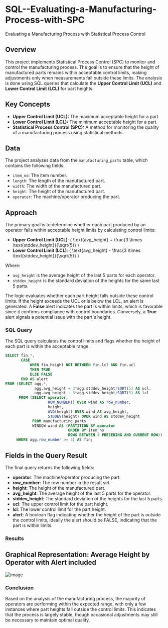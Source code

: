 # SQL--Evaluating-a-Manufacturing-Process-with-SPC
Evaluating a Manufacturing Process with Statistical Process Control

## Overview

This project implements Statistical Process Control (SPC) to monitor and control the manufacturing process. The goal is to ensure that the height of manufactured parts remains within acceptable control limits, making adjustments only when measurements fall outside these limits. The analysis is done using SQL queries that calculate the **Upper Control Limit (UCL)** and **Lower Control Limit (LCL)** for part heights.

## Key Concepts

- **Upper Control Limit (UCL):** The maximum acceptable height for a part.
- **Lower Control Limit (LCL):** The minimum acceptable height for a part.
- **Statistical Process Control (SPC):** A method for monitoring the quality of a manufacturing process using statistical methods.

## Data

The project analyzes data from the `manufacturing_parts` table, which contains the following fields:

- `item_no`: The item number.
- `length`: The length of the manufactured part.
- `width`: The width of the manufactured part.
- `height`: The height of the manufactured part.
- `operator`: The machine/operator producing the part.

## Approach

The primary goal is to determine whether each part produced by an operator falls within acceptable height limits by calculating control limits:

- **Upper Control Limit (UCL)**: \( \text{avg\_height} + \frac{3 \times \text{stddev\_height}}{\sqrt{5}} \)  
- **Lower Control Limit (LCL)**: \( \text{avg\_height} - \frac{3 \times \text{stddev\_height}}{\sqrt{5}} \)  

Where:  
- `avg_height` is the average height of the last 5 parts for each operator.  
- `stddev_height` is the standard deviation of the heights for the same last 5 parts.  

The logic evaluates whether each part height falls outside these control limits. If the height exceeds the UCL or is below the LCL, an alert is generated. A **False** alert indicates the part is within limits, which is favorable since it confirms compliance with control boundaries. Conversely, a **True** alert signals a potential issue with the part's height.


### SQL Query 

The SQL query calculates the control limits and flags whether the height of each part is within the acceptable range:

```sql
SELECT fin.*,
       CASE
           WHEN fin.height NOT BETWEEN fin.lcl AND fin.ucl
           THEN TRUE
           ELSE FALSE
       END AS alert
FROM (SELECT agg.*,
             agg.avg_height + 3*agg.stddev_height/SQRT(5) AS ucl,
             agg.avg_height - 3*agg.stddev_height/SQRT(5) AS lcl
      FROM (SELECT operator,
                   ROW_NUMBER() OVER wind AS row_number,
                   height,
                   AVG(height) OVER wind AS avg_height,
                   STDDEV(height) OVER wind AS stddev_height
            FROM manufacturing_parts
            WINDOW wind AS (PARTITION BY operator
                            ORDER BY item_no
                            ROWS BETWEEN 4 PRECEDING AND CURRENT ROW)) AS agg
     WHERE agg.row_number >= 5) AS fin;
```

## Fields in the Query Result

The final query returns the following fields:

- **operator**: The machine/operator producing the part.
- **row_number**: The row number in the result set.
- **height**: The height of the manufactured part.
- **avg_height**: The average height of the last 5 parts for the operator.
- **stddev_height**: The standard deviation of the heights for the last 5 parts.
- **ucl**: The upper control limit for the part height.
- **lcl**: The lower control limit for the part height.
- **alert**: A boolean flag indicating whether the height of the part is outside the control limits, ideally the alert should be FALSE, indicating that the part is within limits.

### Results

## Graphical Representation: Average Height by Operator with Alert included
![image](https://github.com/user-attachments/assets/128229b8-3d70-4feb-a75e-6896dd15b033)


### Conclusion

Based on the analysis of the manufacturing process, the majority of operators are performing within the expected range, with only a few instances where part heights fall outside the control limits. This indicates that the process is largely stable, though occasional adjustments may still be necessary to maintain optimal quality.

